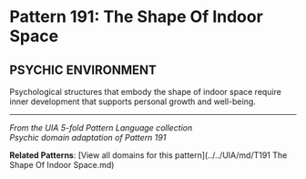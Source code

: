 # Pattern 191: The Shape Of Indoor Space

## PSYCHIC ENVIRONMENT

Psychological structures that embody the shape of indoor space require inner development that supports personal growth and well-being.

---

*From the UIA 5-fold Pattern Language collection*  
*Psychic domain adaptation of Pattern 191*

**Related Patterns**: [View all domains for this pattern](../../UIA/md/T191 The Shape Of Indoor Space.md)